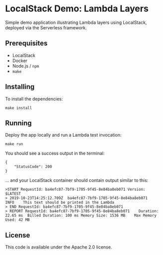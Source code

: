 # LocalStack Demo: Lambda Layers

Simple demo application illustrating Lambda layers using LocalStack, deployed via the Serverless framework.

## Prerequisites

* LocalStack
* Docker
* Node.js / `npm`
* `make`

## Installing

To install the dependencies:
```
make install
```

## Running

Deploy the app locally and run a Lambda test invocation:
```
make run
```

You should see a success output in the terminal:
```
{
    "StatusCode": 200
}
```

... and your LocalStack container should contain output similar to this:
```
>START RequestId: ba4efc87-7bf9-1705-9f45-8e84ba8eb071 Version: $LATEST
> 2019-10-23T14:25:12.709Z	ba4efc87-7bf9-1705-9f45-8e84ba8eb071	INFO	This text should be printed in the Lambda
> END RequestId: ba4efc87-7bf9-1705-9f45-8e84ba8eb071
> REPORT RequestId: ba4efc87-7bf9-1705-9f45-8e84ba8eb071	Duration: 22.65 ms	Billed Duration: 100 ms	Memory Size: 1536 MB	Max Memory Used: 42 MB
```

## License

This code is available under the Apache 2.0 license.
